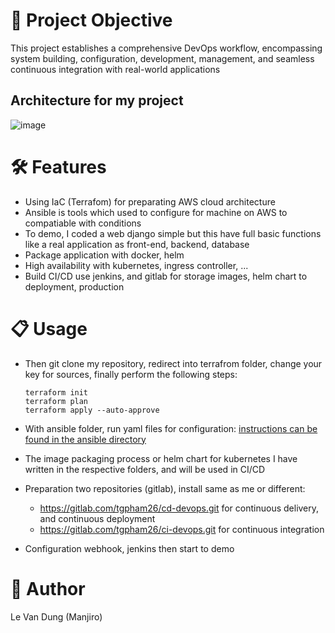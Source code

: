 # 🚀 Project Objective
This project establishes a comprehensive DevOps workflow, encompassing system building, configuration, development, management, and seamless continuous integration with real-world applications

## Architecture for my project
![image](https://github.com/Trourest186/Devops-Project/assets/74035725/c2e59724-41d0-4e5c-950f-359bdab66c85)

# 🛠️ Features
- Using IaC (Terrafom) for preparating AWS cloud architecture
- Ansible is tools which used to configure for machine on AWS to compatiable with conditions
- To demo, I coded a web django simple but this have full basic functions like a real application as front-end, backend, database
- Package application with docker, helm
- High availability with kubernetes, ingress controller, ...
- Build CI/CD use jenkins, and gitlab for storage images, helm chart to deployment, production

# 📋 Usage
- Then git clone my repository, redirect into terrafrom folder, change your key for sources, finally perform the following steps:
  
  ```
  terraform init
  terraform plan
  terraform apply --auto-approve
  ```
- With ansible folder, run yaml files for configuration:
  [instructions can be found in the ansible directory](https://github.com/Trourest186/Devops-Project/tree/master/Ansible)

- The image packaging process or helm chart for kubernetes I have written in the respective folders, and will be used in CI/CD
  
- Preparation two repositories (gitlab), install same as me or different:
  - https://gitlab.com/tgpham26/cd-devops.git for continuous delivery, and continuous deployment
  - https://gitlab.com/tgpham26/ci-devops.git for continuous integration
    
- Configuration webhook, jenkins then start to demo

# 📝 Author
Le Van Dung (Manjiro)
